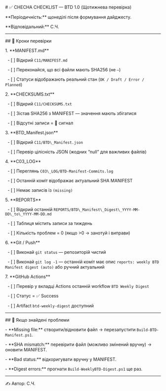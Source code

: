 \# ✅ CHECHA CHECKLIST — BTD 1.0 (Щотижнева перевірка)



\*\*Періодичність:\*\* щонеділі після формування дайджесту.  

\*\*Відповідальний:\*\* С.Ч.  



---



\## 🔹 Кроки перевірки



1\. \*\*MANIFEST.md\*\*

&nbsp;  - \[ ] Відкрий `C11/MANIFEST.md`  

&nbsp;  - \[ ] Переконайся, що всі файли мають SHA256 (не `—`)  

&nbsp;  - \[ ] Статуси відображають реальний стан (`OK / Draft / Error / Planned`)



2\. \*\*CHECKSUMS.txt\*\*

&nbsp;  - \[ ] Відкрий `C11/CHECKSUMS.txt`  

&nbsp;  - \[ ] Зістав SHA256 з MANIFEST — значення мають збігатися  

&nbsp;  - \[ ] Відсутні записи = 🚨 сигнал



3\. \*\*BTD\_Manifest.json\*\*

&nbsp;  - \[ ] Відкрий `C11/BTD\_Manifest.json`  

&nbsp;  - \[ ] Перевір цілісність JSON (жодних “null” для важливих файлів)



4\. \*\*C03\_LOG\*\*

&nbsp;  - \[ ] Переглянь `C03\_LOG/BTD-Manifest-Commits.log`  

&nbsp;  - \[ ] Останній коміт відображає актуальний SHA MANIFEST  

&nbsp;  - \[ ] Немає записів із `(missing)`



5\. \*\*REPORTS\*\*

&nbsp;  - \[ ] Відкрий останній `REPORTS/BTD\_Manifest\_Digest\_YYYY-MM-DD\_to\_YYYY-MM-DD.md`  

&nbsp;  - \[ ] Таблиця містить записи за тиждень  

&nbsp;  - \[ ] Кількість проблем = 0 (якщо >0 → занотуй і виправи)



6\. \*\*Git / Push\*\*

&nbsp;  - \[ ] Виконай `git status` — репозиторій чистий  

&nbsp;  - \[ ] Виконай `git log -1` — останній коміт має опис `reports: weekly BTD Manifest digest (auto)` або ручний актуальний



7\. \*\*GitHub Actions\*\*

&nbsp;  - \[ ] Перевір у вкладці Actions останній workflow `BTD Weekly Digest`  

&nbsp;  - \[ ] Статус = ✅ Success  

&nbsp;  - \[ ] Artifact `btd-weekly-digest` доступний



---



\## 🔹 Якщо знайдені проблеми

\- \*\*Missing file:\*\* створити/відновити файл → перезапустити `Build-BTD-Manifest.ps1`.  

\- \*\*SHA mismatch:\*\* перевірити файл (можливо змінений вручну) → оновити MANIFEST.  

\- \*\*Bad status:\*\* відкоригувати вручну у MANIFEST.  

\- \*\*Digest errors:\*\* прогнати `Build-WeeklyBTD-Digest.ps1` ще раз.



---



✍ Автор: С.Ч.  



